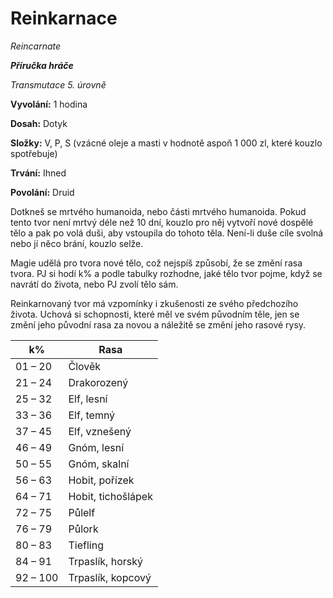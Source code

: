 # Reinkarnace

*Reincarnate*

***Příručka hráče***

*Transmutace 5. úrovně*

**Vyvolání:** 1 hodina

**Dosah:** Dotyk

**Složky:** V, P, S (vzácné oleje a masti v hodnotě aspoň 1 000 zl, které kouzlo spotřebuje)

**Trvání:** Ihned

**Povolání:** Druid

Dotkneš se mrtvého humanoida, nebo části mrtvého humanoida. Pokud tento tvor není mrtvý déle než 10 dní, kouzlo pro něj vytvoří nové dospělé tělo a pak po volá duši, aby vstoupila do tohoto těla. Není-li duše cíle svolná nebo jí něco brání, kouzlo selže.

Magie udělá pro tvora nové tělo, což nejspíš způsobí, že se změní rasa tvora. PJ si hodí k% a podle tabulky rozhodne, jaké tělo tvor pojme, když se navrátí do života, nebo PJ zvolí tělo sám.

Reinkarnovaný tvor má vzpomínky i zkušenosti ze svého předchozího života. Uchová si schopnosti, které měl ve svém původním těle, jen se změní jeho původní rasa za novou a náležitě se změní jeho rasové rysy.

| k% | Rasa |
| --- | --- |
| 01 – 20 | Člověk |
| 21 – 24 | Drakorozený |
| 25 – 32 | Elf, lesní |
| 33 – 36 | Elf, temný |
| 37 – 45 | Elf, vznešený |
| 46 – 49 | Gnóm, lesní |
| 50 – 55 | Gnóm, skalní |
| 56 – 63 | Hobit, pořízek |
| 64 – 71 | Hobit, tichošlápek |
| 72 – 75 | Půlelf |
| 76 – 79 | Půlork |
| 80 – 83 | Tiefling |
| 84 – 91 | Trpaslík, horský |
| 92 – 100 | Trpaslík, kopcový |
<!--stackedit_data:
eyJoaXN0b3J5IjpbLTE4Nzg0NzY3OTVdfQ==
-->